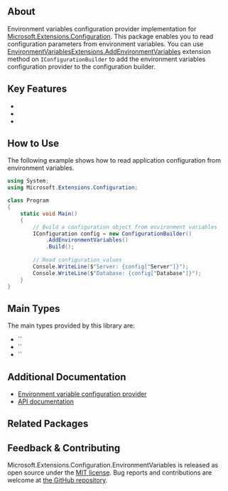 ## About

<!-- A description of the package and where one can find more documentation -->

Environment variables configuration provider implementation for [Microsoft.Extensions.Configuration](https://www.nuget.org/packages/Microsoft.Extensions.Configuration/). This package enables you to read configuration parameters from environment variables. You can use [EnvironmentVariablesExtensions.AddEnvironmentVariables](https://learn.microsoft.com/dotnet/api/microsoft.extensions.configuration.environmentvariablesextensions.addenvironmentvariables) extension method on `IConfigurationBuilder` to add the environment variables configuration provider to the configuration builder.

## Key Features

<!-- The key features of this package -->

*
*
*

## How to Use

<!-- A compelling example on how to use this package with code, as well as any specific guidelines for when to use the package -->

The following example shows how to read application configuration from environment variables.

```cs
using System;
using Microsoft.Extensions.Configuration;

class Program
{
    static void Main()
    {
        // Build a configuration object from environment variables
        IConfiguration config = new ConfigurationBuilder()
            .AddEnvironmentVariables()
            .Build();
        
        // Read configuration values
        Console.WriteLine($"Server: {config["Server"]}");
        Console.WriteLine($"Database: {config["Database"]}");
    }
}
```

## Main Types

<!-- The main types provided in this library -->

The main types provided by this library are:

* ``
* ``
* ``

## Additional Documentation

<!-- Links to further documentation -->

* [Environment variable configuration provider](https://learn.microsoft.com/dotnet/core/extensions/configuration-providers#environment-variable-configuration-provider)
* [API documentation](https://learn.microsoft.com/dotnet/api/microsoft.extensions.configuration.environmentvariables)

## Related Packages

<!-- The related packages associated with this package -->

## Feedback & Contributing

<!-- How to provide feedback on this package and contribute to it -->

Microsoft.Extensions.Configuration.EnvironmentVariables is released as open source under the [MIT license](https://licenses.nuget.org/MIT). Bug reports and contributions are welcome at [the GitHub repository](https://github.com/dotnet/runtime).